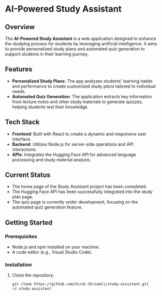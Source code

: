 # AI-Powered Study Assistant

## Overview

The **AI-Powered Study Assistant** is a web application designed to enhance the studying process for students by leveraging artificial intelligence. It aims to provide personalized study plans and automated quiz generation to support students in their learning journey.

## Features

- **Personalized Study Plans**: The app analyzes students’ learning habits and performance to create customized study plans tailored to individual needs.
- **Automated Quiz Generation**: The application extracts key information from lecture notes and other study materials to generate quizzes, helping students test their knowledge.

## Tech Stack

- **Frontend**: Built with React to create a dynamic and responsive user interface.
- **Backend**: Utilizes Node.js for server-side operations and API interactions.
- **APIs**: Integrates the Hugging Face API for advanced language processing and study material analysis.

## Current Status

- The home page of the Study Assistant project has been completed.
- The Hugging Face API has been successfully integrated into the study plan page.
- The quiz page is currently under development, focusing on the automated quiz generation feature.

## Getting Started

### Prerequisites

- Node.js and npm installed on your machine.
- A code editor (e.g., Visual Studio Code).

### Installation

1. Clone the repository:
   ```bash
   git clone https://github.com/Virat-Shrimali/study-assistant.git
   cd study-assistant
